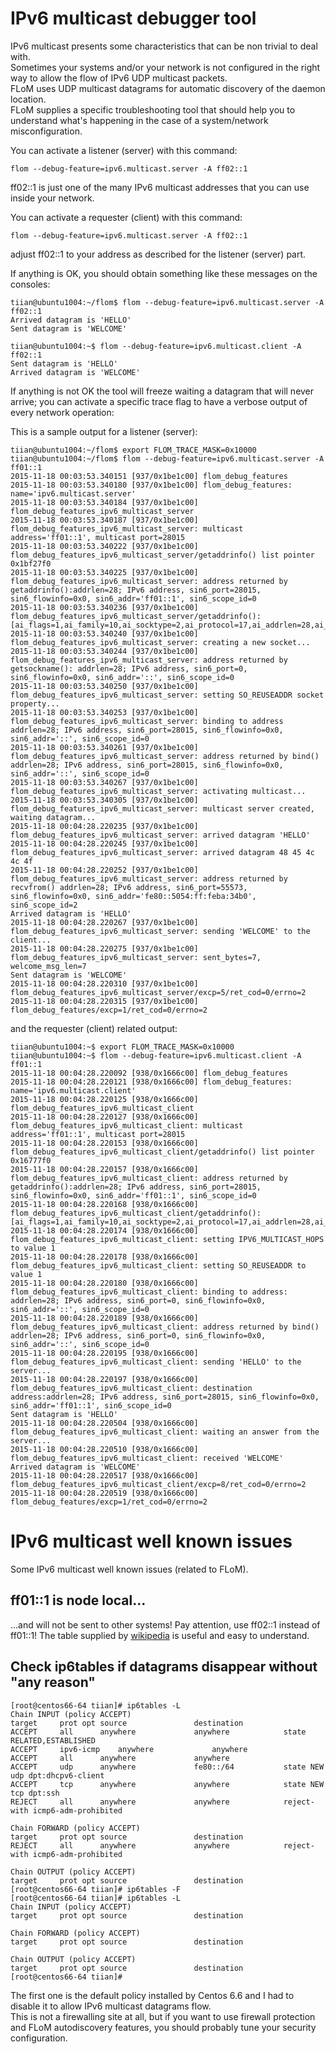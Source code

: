 # IPv6 multicast debugger tool
IPv6 multicast presents some characteristics that can be non trivial to deal with.   
Sometimes your systems and/or your network is not configured in the right way to allow the flow of IPv6 UDP multicast packets.   
FLoM uses UDP multicast datagrams for automatic discovery of the daemon location.    
FLoM supplies a specific troubleshooting tool that should help you to understand what's happening in the case of a system/network misconfiguration.

You can activate a listener (server) with this command:

    flom --debug-feature=ipv6.multicast.server -A ff02::1

ff02::1 is just one of the many IPv6 multicast addresses that you can use inside your network.

You can activate a requester (client) with this command:

    flom --debug-feature=ipv6.multicast.server -A ff02::1

adjust ff02::1 to your address as described for the listener (server) part.

If anything is OK, you should obtain something like these messages on the consoles:

    tiian@ubuntu1004:~/flom$ flom --debug-feature=ipv6.multicast.server -A ff02::1
    Arrived datagram is 'HELLO'
    Sent datagram is 'WELCOME'

    tiian@ubuntu1004:~$ flom --debug-feature=ipv6.multicast.client -A ff02::1
    Sent datagram is 'HELLO'
    Arrived datagram is 'WELCOME'

If anything is not OK the tool will freeze waiting a datagram that will never arrive; you can activate a specific trace flag to have a verbose output of every network operation:

This is a sample output for a listener (server):

    tiian@ubuntu1004:~/flom$ export FLOM_TRACE_MASK=0x10000
    tiian@ubuntu1004:~/flom$ flom --debug-feature=ipv6.multicast.server -A ff01::1
    2015-11-18 00:03:53.340151 [937/0x1be1c00] flom_debug_features
    2015-11-18 00:03:53.340180 [937/0x1be1c00] flom_debug_features: name='ipv6.multicast.server'
    2015-11-18 00:03:53.340184 [937/0x1be1c00] flom_debug_features_ipv6_multicast_server
    2015-11-18 00:03:53.340187 [937/0x1be1c00] flom_debug_features_ipv6_multicast_server: multicast address='ff01::1', multicast port=28015
    2015-11-18 00:03:53.340222 [937/0x1be1c00] flom_debug_features_ipv6_multicast_server/getaddrinfo() list pointer 0x1bf27f0
    2015-11-18 00:03:53.340225 [937/0x1be1c00] flom_debug_features_ipv6_multicast_server: address returned by getaddrinfo():addrlen=28; IPv6 address, sin6_port=28015, sin6_flowinfo=0x0, sin6_addr='ff01::1', sin6_scope_id=0
    2015-11-18 00:03:53.340236 [937/0x1be1c00] flom_debug_features_ipv6_multicast_server/getaddrinfo(): [ai_flags=1,ai_family=10,ai_socktype=2,ai_protocol=17,ai_addrlen=28,ai_canonname='{null}'] 
    2015-11-18 00:03:53.340240 [937/0x1be1c00] flom_debug_features_ipv6_multicast_server: creating a new socket...
    2015-11-18 00:03:53.340244 [937/0x1be1c00] flom_debug_features_ipv6_multicast_server: address returned by getsockname(): addrlen=28; IPv6 address, sin6_port=0, sin6_flowinfo=0x0, sin6_addr='::', sin6_scope_id=0
    2015-11-18 00:03:53.340250 [937/0x1be1c00] flom_debug_features_ipv6_multicast_server: setting SO_REUSEADDR socket property...
    2015-11-18 00:03:53.340253 [937/0x1be1c00] flom_debug_features_ipv6_multicast_server: binding to address addrlen=28; IPv6 address, sin6_port=28015, sin6_flowinfo=0x0, sin6_addr='::', sin6_scope_id=0
    2015-11-18 00:03:53.340261 [937/0x1be1c00] flom_debug_features_ipv6_multicast_server: address returned by bind() addrlen=28; IPv6 address, sin6_port=28015, sin6_flowinfo=0x0, sin6_addr='::', sin6_scope_id=0
    2015-11-18 00:03:53.340267 [937/0x1be1c00] flom_debug_features_ipv6_multicast_server: activating multicast...
    2015-11-18 00:03:53.340305 [937/0x1be1c00] flom_debug_features_ipv6_multicast_server: multicast server created, waiting datagram...
    2015-11-18 00:04:28.220235 [937/0x1be1c00] flom_debug_features_ipv6_multicast_server: arrived datagram 'HELLO'
    2015-11-18 00:04:28.220245 [937/0x1be1c00] flom_debug_features_ipv6_multicast_server: arrived datagram 48 45 4c 4c 4f 
    2015-11-18 00:04:28.220252 [937/0x1be1c00] flom_debug_features_ipv6_multicast_server: address returned by recvfrom() addrlen=28; IPv6 address, sin6_port=55573, sin6_flowinfo=0x0, sin6_addr='fe80::5054:ff:feba:34b0', sin6_scope_id=2
    Arrived datagram is 'HELLO'
    2015-11-18 00:04:28.220267 [937/0x1be1c00] flom_debug_features_ipv6_multicast_server: sending 'WELCOME' to the client...
    2015-11-18 00:04:28.220275 [937/0x1be1c00] flom_debug_features_ipv6_multicast_server: sent_bytes=7, welcome_msg_len=7
    Sent datagram is 'WELCOME'
    2015-11-18 00:04:28.220310 [937/0x1be1c00] flom_debug_features_ipv6_multicast_server/excp=5/ret_cod=0/errno=2
    2015-11-18 00:04:28.220315 [937/0x1be1c00] flom_debug_features/excp=1/ret_cod=0/errno=2

and the requester (client) related output:

    tiian@ubuntu1004:~$ export FLOM_TRACE_MASK=0x10000
    tiian@ubuntu1004:~$ flom --debug-feature=ipv6.multicast.client -A ff01::1
    2015-11-18 00:04:28.220092 [938/0x1666c00] flom_debug_features
    2015-11-18 00:04:28.220121 [938/0x1666c00] flom_debug_features: name='ipv6.multicast.client'
    2015-11-18 00:04:28.220125 [938/0x1666c00] flom_debug_features_ipv6_multicast_client
    2015-11-18 00:04:28.220127 [938/0x1666c00] flom_debug_features_ipv6_multicast_client: multicast address='ff01::1', multicast port=28015
    2015-11-18 00:04:28.220153 [938/0x1666c00] flom_debug_features_ipv6_multicast_client/getaddrinfo() list pointer 0x16777f0
    2015-11-18 00:04:28.220157 [938/0x1666c00] flom_debug_features_ipv6_multicast_client: address returned by getaddrinfo():addrlen=28; IPv6 address, sin6_port=28015, sin6_flowinfo=0x0, sin6_addr='ff01::1', sin6_scope_id=0
    2015-11-18 00:04:28.220168 [938/0x1666c00] flom_debug_features_ipv6_multicast_client/getaddrinfo(): [ai_flags=1,ai_family=10,ai_socktype=2,ai_protocol=17,ai_addrlen=28,ai_canonname='{null}'] 
    2015-11-18 00:04:28.220174 [938/0x1666c00] flom_debug_features_ipv6_multicast_client: setting IPV6_MULTICAST_HOPS to value 1
    2015-11-18 00:04:28.220178 [938/0x1666c00] flom_debug_features_ipv6_multicast_client: setting SO_REUSEADDR to value 1
    2015-11-18 00:04:28.220180 [938/0x1666c00] flom_debug_features_ipv6_multicast_client: binding to address: addrlen=28; IPv6 address, sin6_port=0, sin6_flowinfo=0x0, sin6_addr='::', sin6_scope_id=0
    2015-11-18 00:04:28.220189 [938/0x1666c00] flom_debug_features_ipv6_multicast_client: address returned by bind() addrlen=28; IPv6 address, sin6_port=0, sin6_flowinfo=0x0, sin6_addr='::', sin6_scope_id=0
    2015-11-18 00:04:28.220195 [938/0x1666c00] flom_debug_features_ipv6_multicast_client: sending 'HELLO' to the server...
    2015-11-18 00:04:28.220197 [938/0x1666c00] flom_debug_features_ipv6_multicast_client: destination address:addrlen=28; IPv6 address, sin6_port=28015, sin6_flowinfo=0x0, sin6_addr='ff01::1', sin6_scope_id=0
    Sent datagram is 'HELLO'
    2015-11-18 00:04:28.220504 [938/0x1666c00] flom_debug_features_ipv6_multicast_client: waiting an answer from the server...
    2015-11-18 00:04:28.220510 [938/0x1666c00] flom_debug_features_ipv6_multicast_client: received 'WELCOME'
    Arrived datagram is 'WELCOME'
    2015-11-18 00:04:28.220517 [938/0x1666c00] flom_debug_features_ipv6_multicast_client/excp=8/ret_cod=0/errno=2
    2015-11-18 00:04:28.220519 [938/0x1666c00] flom_debug_features/excp=1/ret_cod=0/errno=2

# IPv6 multicast well known issues
Some IPv6 multicast well known issues (related to FLoM).

## ff01::1 is node local...
...and will not be sent to other systems! Pay attention, use ff02::1 instead of ff01::1! The table supplied by [wikipedia](https://en.wikipedia.org/wiki/Multicast_address#IPv6) is useful and easy to understand.

## Check ip6tables if datagrams disappear without "any reason"

    [root@centos66-64 tiian]# ip6tables -L
    Chain INPUT (policy ACCEPT)
    target     prot opt source               destination         
    ACCEPT     all      anywhere             anywhere            state RELATED,ESTABLISHED 
    ACCEPT     ipv6-icmp    anywhere             anywhere            
    ACCEPT     all      anywhere             anywhere            
    ACCEPT     udp      anywhere             fe80::/64           state NEW udp dpt:dhcpv6-client 
    ACCEPT     tcp      anywhere             anywhere            state NEW tcp dpt:ssh 
    REJECT     all      anywhere             anywhere            reject-with icmp6-adm-prohibited 
    
    Chain FORWARD (policy ACCEPT)
    target     prot opt source               destination         
    REJECT     all      anywhere             anywhere            reject-with icmp6-adm-prohibited 
    
    Chain OUTPUT (policy ACCEPT)
    target     prot opt source               destination         
    [root@centos66-64 tiian]# ip6tables -F
    [root@centos66-64 tiian]# ip6tables -L
    Chain INPUT (policy ACCEPT)
    target     prot opt source               destination         
    
    Chain FORWARD (policy ACCEPT)
    target     prot opt source               destination         
    
    Chain OUTPUT (policy ACCEPT)
    target     prot opt source               destination         
    [root@centos66-64 tiian]#

The first one is the default policy installed by Centos 6.6 and I had to disable it to allow IPv6 multicast datagrams flow.    
This is not a firewalling site at all, but if you want to use firewall protection and FLoM autodiscovery features, you should probably tune your security configuration.

